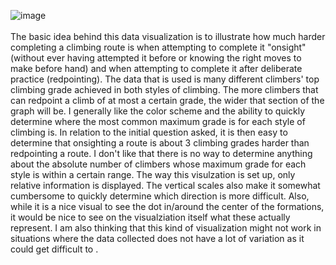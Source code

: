 ![image](https://github.com/cehrensperger/reflections/assets/19954402/4e86fa17-f393-4f74-a59b-0ce11578ef70) </br></br>
The basic idea behind this data visualization is to illustrate how much harder completing a climbing route is when attempting to complete it "onsight" 
(without ever having attempted it before or knowing the right moves to make before hand) and when attempting to complete it after deliberate practice (redpointing).
The data that is used is many different climbers' top climbing grade achieved in both styles of climbing. The more climbers that can redpoint a climb of at most
a certain grade, the wider that section of the graph will be. I generally like the color scheme and the ability to quickly determine where the most common maximum
grade is for each style of climbing is. In relation to the initial question asked, it is then easy to determine that onsighting a route is about 3 climbing grades 
harder than redpointing a route. I don't like that there is no way to determine anything about the absolute number of climbers whose maximum grade for each style 
is within a certain range. The way this visulzation is set up, only relative information is displayed. The vertical scales also make it somewhat cumbersome to quickly
determine which direction is more difficult. Also, while it is a nice visual to see the dot in/around the center of the formations, it would be nice to see 
on the visualziation itself what these actually represent. I am also thinking that this kind of visualization might not work in situations where the data collected
does not have a lot of variation as it could get difficult to .
